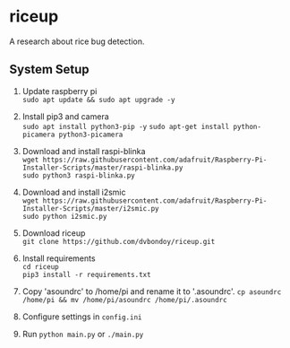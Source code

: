 # riceup
A research about rice bug detection.

## System Setup
1. Update raspberry pi  
`sudo apt update && sudo apt upgrade -y`

2. Install pip3 and camera  
`sudo apt install python3-pip -y`
`sudo apt-get install python-picamera python3-picamera`

3. Download and install raspi-blinka  
`wget https://raw.githubusercontent.com/adafruit/Raspberry-Pi-Installer-Scripts/master/raspi-blinka.py`  
`sudo python3 raspi-blinka.py`  

4. Download and install i2smic  
`wget https://raw.githubusercontent.com/adafruit/Raspberry-Pi-Installer-Scripts/master/i2smic.py`  
`sudo python i2smic.py`  

5. Download riceup  
`git clone https://github.com/dvbondoy/riceup.git`  

6. Install requirements  
`cd riceup`  
`pip3 install -r requirements.txt`

7. Copy 'asoundrc' to /home/pi and rename it to '.asoundrc'.
`cp asoundrc /home/pi && mv /home/pi/asoundrc /home/pi/.asoundrc` 

8. Configure settings in `config.ini` 

9. Run `python main.py` or `./main.py`

